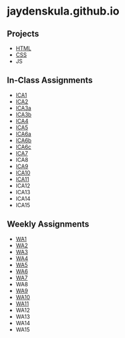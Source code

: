 # jaydenskula.github.io
## Projects
- [HTML](https://jaydenskula.github.io/html-midterm/page5.html)
- [CSS](https://jaydenskula.github.io)
- JS
## In-Class Assignments
- [ICA1](https://jaydenskula.github.io/ica/ica1.pdf)
- [ICA2](https://jaydenskula.github.io/ica/ica2.pdf)
- [ICA3a](https://jaydenskula.github.io/ica/ica3a.html)
- [ICA3b](https://jaydenskula.github.io/ica/ica3b.html)
- [ICA4](https://jaydenskula.github.io/ica/ica4.html)
- [ICA5](https://jaydenskula.github.io/ica/ica5.html)
- [ICA6a](https://jaydenskula.github.io/ica/ica6/ica6-part1.html)
- [ICA6b](https://jaydenskula.github.io/ica/ica6/ica6-part2.html)
- [ICA6c](https://jaydenskula.github.io/ica/ica6/ica6-part3.html)
- [ICA7](https://jaydenskula.github.io/ica/ica7.html)
- ICA8
- [ICA9](https://jaydenskula.github.io/ica/ica9.html)
- [ICA10](https://jaydenskula.github.io/ica/ica10.html)
- [ICA11](https://jaydenskula.github.io/ica/ica11.html)
- ICA12
- ICA13
- ICA14
- ICA15
## Weekly Assignments
- [WA1](https://jaydenskula.github.io/wa/wa1.html)
- [WA2](https://jaydenskula.github.io/wa/wa2.html)
- [WA3](https://jaydenskula.github.io/wa/wa3.html)
- [WA4](https://jaydenskula.github.io/wa/wa4.html)
- [WA5](https://jaydenskula.github.io/wa/wa5.html)
- [WA6](https://jaydenskula.github.io/wa/wa6/wa6.html)
- [WA7](https://jaydenskula.github.io/wa/wa7.html)
- WA8
- [WA9](https://jaydenskula.github.io/wa/wa9.html)
- [WA10](https://jaydenskula.github.io/wa/wa10/wa10.html)
- [WA11](https://jaydenskula.github.io/wa/wa11.html)
- WA12
- WA13
- WA14
- WA15
